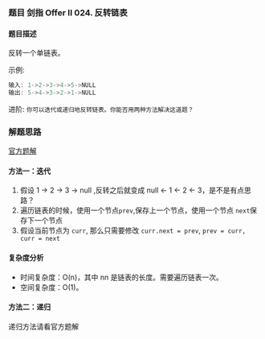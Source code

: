 ### 题目 剑指 Offer II 024. 反转链表
#### 题目描述
反转一个单链表。

示例:
```js
输入: 1->2->3->4->5->NULL
输出: 5->4->3->2->1->NULL
```
进阶:
`你可以迭代或递归地反转链表。你能否用两种方法解决这道题？`

### 解题思路
[官方题解](https://leetcode-cn.com/problems/reverse-linked-list/solution/fan-zhuan-lian-biao-by-leetcode-solution-d1k2/)
#### 方法一：迭代
1. 假设 1 -> 2 -> 3 -> null ,反转之后就变成 null <- 1 <- 2 <- 3，是不是有点思路？
2. 遍历链表的时候，使用一个节点`prev`,保存上一个节点，使用一个节点 `next`保存下一个节点
3. 假设当前节点为 `curr`, 那么只需要修改 `curr.next = prev`, `prev = curr, curr = next`
#### 复杂度分析
- 时间复杂度：O(n)，其中 nn 是链表的长度。需要遍历链表一次。
- 空间复杂度：O(1)。

#### 方法二：递归
递归方法请看官方题解